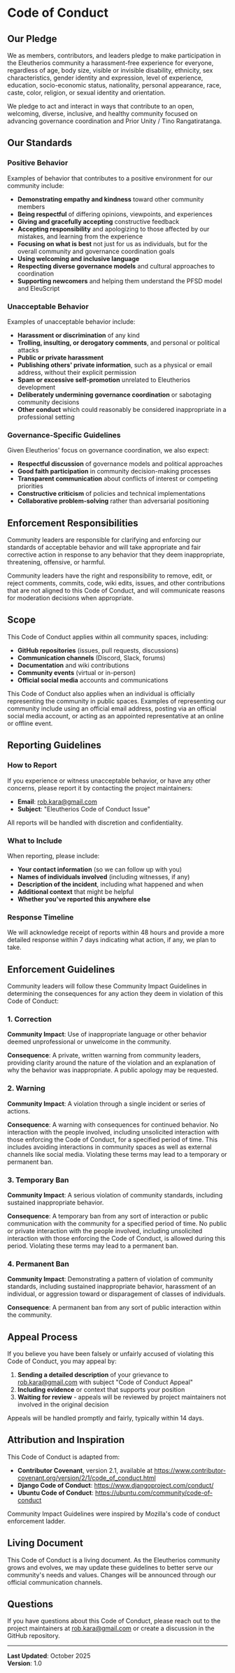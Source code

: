 # Code of Conduct

## Our Pledge

We as members, contributors, and leaders pledge to make participation in the Eleutherios community a harassment-free experience for everyone, regardless of age, body size, visible or invisible disability, ethnicity, sex characteristics, gender identity and expression, level of experience, education, socio-economic status, nationality, personal appearance, race, caste, color, religion, or sexual identity and orientation.

We pledge to act and interact in ways that contribute to an open, welcoming, diverse, inclusive, and healthy community focused on advancing governance coordination and Prior Unity / Tino Rangatiratanga.

## Our Standards

### Positive Behavior

Examples of behavior that contributes to a positive environment for our community include:

* **Demonstrating empathy and kindness** toward other community members
* **Being respectful** of differing opinions, viewpoints, and experiences
* **Giving and gracefully accepting** constructive feedback
* **Accepting responsibility** and apologizing to those affected by our mistakes, and learning from the experience
* **Focusing on what is best** not just for us as individuals, but for the overall community and governance coordination goals
* **Using welcoming and inclusive language**
* **Respecting diverse governance models** and cultural approaches to coordination
* **Supporting newcomers** and helping them understand the PFSD model and EleuScript

### Unacceptable Behavior

Examples of unacceptable behavior include:

* **Harassment or discrimination** of any kind
* **Trolling, insulting, or derogatory comments**, and personal or political attacks
* **Public or private harassment**
* **Publishing others' private information**, such as a physical or email address, without their explicit permission
* **Spam or excessive self-promotion** unrelated to Eleutherios development
* **Deliberately undermining governance coordination** or sabotaging community decisions
* **Other conduct** which could reasonably be considered inappropriate in a professional setting

### Governance-Specific Guidelines

Given Eleutherios' focus on governance coordination, we also expect:

* **Respectful discussion** of governance models and political approaches
* **Good faith participation** in community decision-making processes
* **Transparent communication** about conflicts of interest or competing priorities
* **Constructive criticism** of policies and technical implementations
* **Collaborative problem-solving** rather than adversarial positioning

## Enforcement Responsibilities

Community leaders are responsible for clarifying and enforcing our standards of acceptable behavior and will take appropriate and fair corrective action in response to any behavior that they deem inappropriate, threatening, offensive, or harmful.

Community leaders have the right and responsibility to remove, edit, or reject comments, commits, code, wiki edits, issues, and other contributions that are not aligned to this Code of Conduct, and will communicate reasons for moderation decisions when appropriate.

## Scope

This Code of Conduct applies within all community spaces, including:

* **GitHub repositories** (issues, pull requests, discussions)
* **Communication channels** (Discord, Slack, forums)
* **Documentation** and wiki contributions
* **Community events** (virtual or in-person)
* **Official social media** accounts and communications

This Code of Conduct also applies when an individual is officially representing the community in public spaces. Examples of representing our community include using an official email address, posting via an official social media account, or acting as an appointed representative at an online or offline event.

## Reporting Guidelines

### How to Report

If you experience or witness unacceptable behavior, or have any other concerns, please report it by contacting the project maintainers:

* **Email**: rob.kara@gmail.com
* **Subject**: "Eleutherios Code of Conduct Issue"

All reports will be handled with discretion and confidentiality.

### What to Include

When reporting, please include:

* **Your contact information** (so we can follow up with you)
* **Names of individuals involved** (including witnesses, if any)
* **Description of the incident**, including what happened and when
* **Additional context** that might be helpful
* **Whether you've reported this anywhere else**

### Response Timeline

We will acknowledge receipt of reports within 48 hours and provide a more detailed response within 7 days indicating what action, if any, we plan to take.

## Enforcement Guidelines

Community leaders will follow these Community Impact Guidelines in determining the consequences for any action they deem in violation of this Code of Conduct:

### 1. Correction

**Community Impact**: Use of inappropriate language or other behavior deemed unprofessional or unwelcome in the community.

**Consequence**: A private, written warning from community leaders, providing clarity around the nature of the violation and an explanation of why the behavior was inappropriate. A public apology may be requested.

### 2. Warning

**Community Impact**: A violation through a single incident or series of actions.

**Consequence**: A warning with consequences for continued behavior. No interaction with the people involved, including unsolicited interaction with those enforcing the Code of Conduct, for a specified period of time. This includes avoiding interactions in community spaces as well as external channels like social media. Violating these terms may lead to a temporary or permanent ban.

### 3. Temporary Ban

**Community Impact**: A serious violation of community standards, including sustained inappropriate behavior.

**Consequence**: A temporary ban from any sort of interaction or public communication with the community for a specified period of time. No public or private interaction with the people involved, including unsolicited interaction with those enforcing the Code of Conduct, is allowed during this period. Violating these terms may lead to a permanent ban.

### 4. Permanent Ban

**Community Impact**: Demonstrating a pattern of violation of community standards, including sustained inappropriate behavior, harassment of an individual, or aggression toward or disparagement of classes of individuals.

**Consequence**: A permanent ban from any sort of public interaction within the community.

## Appeal Process

If you believe you have been falsely or unfairly accused of violating this Code of Conduct, you may appeal by:

1. **Sending a detailed description** of your grievance to rob.kara@gmail.com with subject "Code of Conduct Appeal"
2. **Including evidence** or context that supports your position
3. **Waiting for review** - appeals will be reviewed by project maintainers not involved in the original decision

Appeals will be handled promptly and fairly, typically within 14 days.

## Attribution and Inspiration

This Code of Conduct is adapted from:

* **Contributor Covenant**, version 2.1, available at https://www.contributor-covenant.org/version/2/1/code_of_conduct.html
* **Django Code of Conduct**: https://www.djangoproject.com/conduct/
* **Ubuntu Code of Conduct**: https://ubuntu.com/community/code-of-conduct

Community Impact Guidelines were inspired by Mozilla's code of conduct enforcement ladder.

## Living Document

This Code of Conduct is a living document. As the Eleutherios community grows and evolves, we may update these guidelines to better serve our community's needs and values. Changes will be announced through our official communication channels.

## Questions

If you have questions about this Code of Conduct, please reach out to the project maintainers at rob.kara@gmail.com or create a discussion in the GitHub repository.

---

**Last Updated**: October 2025  
**Version**: 1.0